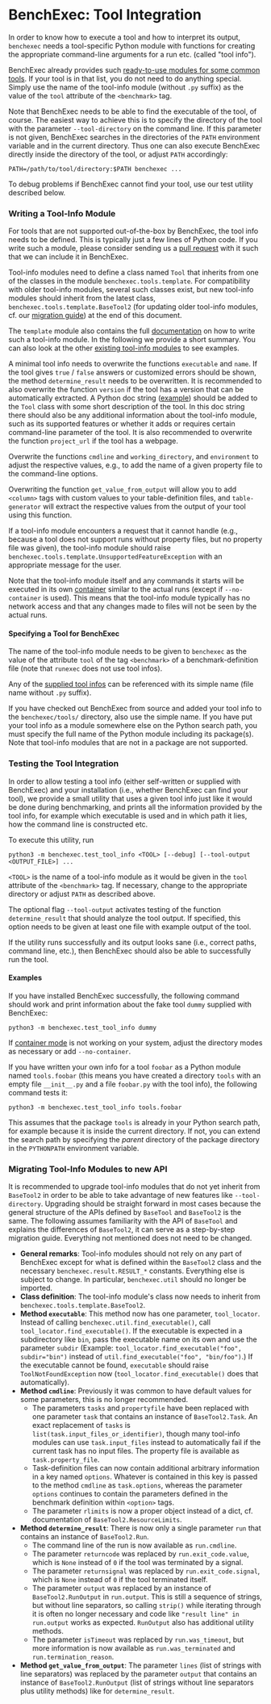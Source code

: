 <!--
This file is part of BenchExec, a framework for reliable benchmarking:
https://github.com/sosy-lab/benchexec

SPDX-FileCopyrightText: 2007-2020 Dirk Beyer <https://www.sosy-lab.org>

SPDX-License-Identifier: Apache-2.0
-->

# BenchExec: Tool Integration

In order to know how to execute a tool and how to interpret its output,
`benchexec` needs a tool-specific Python module
with functions for creating the appropriate command-line arguments for a run etc.
(called "tool info").

BenchExec already provides such [ready-to-use modules for some common tools](../benchexec/tools/).
If your tool is in that list, you do not need to do anything special.
Simply use the name of the tool-info module (without `.py` suffix)
as the value of the `tool` attribute of the `<benchmark>` tag.

Note that BenchExec needs to be able to find the executable of the tool, of course.
The easiest way to achieve this is to specify the directory of the tool
with the parameter `--tool-directory` on the command line.
If this parameter is not given,
BenchExec searches in the directories of the `PATH` environment variable
and in the current directory.
Thus one can also execute BenchExec directly inside the directory of the tool,
or adjust `PATH` accordingly:

    PATH=/path/to/tool/directory:$PATH benchexec ...

To debug problems if BenchExec cannot find your tool, use our test utility
described below.


### Writing a Tool-Info Module

For tools that are not supported out-of-the-box by BenchExec,
the tool info needs to be defined.
This is typically just a few lines of Python code.
If you write such a module, please consider sending us
a [pull request](https://github.com/sosy-lab/benchexec/pulls) with it
such that we can include it in BenchExec.

Tool-info modules need to define a class named `Tool`
that inherits from one of the classes in the module `benchexec.tools.template`.
For compatibility with older tool-info modules, several such classes exist,
but new tool-info modules should inherit from the latest class,
`benchexec.tools.template.BaseTool2`
(for updating older tool-info modules, cf. our
[migration guide](#migrating-tool-info-modules-to-new-api)) at the end of this document.

The `template` module also contains the full [documentation](../benchexec/tools/template.py)
on how to write such a tool-info module.
In the following we provide a short summary.
You can also look at the other [existing tool-info modules](../benchexec/tools/) to see examples.

A minimal tool info needs to overwrite the functions `executable` and `name`.
If the tool gives `true` / `false` answers or customized errors should be shown,
the method `determine_result` needs to be overwritten.
It is recommended to also overwrite the function `version` if the tool has a version
that can be automatically extracted.
A Python doc string ([example](https://github.com/sosy-lab/benchexec/blob/92f10942b884e3ea85ffb66027d98672894796c6/benchexec/tools/template.py#L27-L36))
should be added to the `Tool` class with some short description of the tool.
In this doc string there should also be any additional information about the tool-info module,
such as its supported features
or whether it adds or requires certain command-line parameter of the tool.
It is also recommended to overwrite the function `project_url`
if the tool has a webpage.

Overwrite the functions `cmdline` and `working_directory`, and `environment`
to adjust the respective values, e.g., to add the name of a given property file
to the command-line options.

Overwriting the function `get_value_from_output` will allow you to add
`<column>` tags with custom values to your table-definition files,
and `table-generator` will extract the respective values from the output of
your tool using this function.

If a tool-info module encounters a request that it cannot handle
(e.g., because a tool does not support runs without property files,
but no property file was given),
the tool-info module should raise `benchexec.tools.template.UnsupportedFeatureException`
with an appropriate message for the user.

Note that the tool-info module itself and any commands it starts
will be executed in its own [container](container.md) similar to the actual runs
(except if `--no-container` is used).
This means that the tool-info module typically has no network access
and that any changes made to files will not be seen by the actual runs.


#### Specifying a Tool for BenchExec
The name of the tool-info module needs to be given to `benchexec` as the value
of the attribute `tool` of the tag `<benchmark>` of a benchmark-definition file
(note that `runexec` does not use tool infos).

Any of the [supplied tool infos](../benchexec/tools/) can be referenced
with its simple name (file name without `.py` suffix).

If you have checked out BenchExec from source and added your tool info
to the `benchexec/tools/` directory, also use the simple name.
If you have put your tool info as a module somewhere else on the Python search path,
you must specify the full name of the Python module including its package(s).
Note that tool-info modules that are not in a package are not supported.


### Testing the Tool Integration

In order to allow testing a tool info (either self-written or supplied with BenchExec)
and your installation (i.e., whether BenchExec can find your tool),
we provide a small utility that uses a given tool info just like it would be done
during benchmarking, and prints all the information provided by the tool info,
for example which executable is used and in which path it lies,
how the command line is constructed etc.

To execute this utility, run

    python3 -m benchexec.test_tool_info <TOOL> [--debug] [--tool-output <OUTPUT_FILE>] ...

`<TOOL>` is the name of a tool-info module
as it would be given in the `tool` attribute of the `<benchmark>` tag.
If necessary, change to the appropriate directory or adjust `PATH` as described above.

The optional flag `--tool-output` activates testing of the function `determine_result`
that should analyze the tool output.
If specified, this option needs to be given at least one file with example output of the tool.

If the utility runs successfully and its output looks sane
(i.e., correct paths, command line, etc.),
then BenchExec should also be able to successfully run the tool.

#### Examples
If you have installed BenchExec successfully, the following command
should work and print information about the fake tool `dummy` supplied with BenchExec:

    python3 -m benchexec.test_tool_info dummy

If [container mode](container.md) is not working on your system,
adjust the directory modes as necessary or add `--no-container`.

If you have written your own info for a tool `foobar` as a Python module named `tools.foobar`
(this means you have created a directory `tools` with an empty file `__init__.py`
and a file `foobar.py` with the tool info), the following command tests it:

    python3 -m benchexec.test_tool_info tools.foobar

This assumes that the package `tools` is already in your Python search path,
for example because it is inside the current directory.
If not, you can extend the search path by specifying the *parent* directory
of the package directory in the `PYTHONPATH` environment variable.


### Migrating Tool-Info Modules to new API
It is recommended to upgrade tool-info modules that do not yet inherit from `BaseTool2`
in order to be able to take advantage of new features like `--tool-directory`.
Upgrading should be straight forward in most cases
because the general structure of the APIs defined by `BaseTool` and `BaseTool2`
is the same.
The following assumes familiarity with the API of `BaseTool`
and explains the differences of `BaseTool2`,
it can serve as a step-by-step migration guide.
Everything not mentioned does not need to be changed.

- **General remarks**: Tool-info modules should not rely on any part of BenchExec
  except for what is defined within the `BaseTool2` class
  and the necessary `benchexec.result.RESULT_*` constants.
  Everything else is subject to change.
  In particular, `benchexec.util` should no longer be imported.
- **Class definition**: The tool-info module's class now needs to inherit from
  `benchexec.tools.template.BaseTool2`.
- **Method `executable`**:
  This method now has one parameter, `tool_locator`.
  Instead of calling `benchexec.util.find_executable()`,
  call `tool_locator.find_executable()`.
  If the executable is expected in a subdirectory like `bin`,
  pass the executable name on its own and use the parameter `subdir`
  (Example: `tool_locator.find_executable("foo", subdir="bin")`
  instead of `util.find_executable("foo", "bin/foo")`.)
  If the executable cannot be found,
  `executable` should raise `ToolNotFoundException` now
  (`tool_locator.find_executable()` does that automatically).
- **Method `cmdline`**:
  Previously it was common to have default values for some parameters,
  this is no longer recommended.
  - The parameters `tasks` and `propertyfile` have been replaced with
    one parameter `task` that contains an instance of `BaseTool2.Task`.
    An exact replacement of `tasks` is `list(task.input_files_or_identifier)`,
    though many tool-info modules can use `task.input_files` instead
    to automatically fail if the current task has no input files.
    The property file is available as `task.property_file`.
  - Task-definition files can now contain additional arbitrary information
    in a key named `options`.
    Whatever is contained in this key is passed to the method `cmdline`
    as `task.options`, whereas the parameter `options`
    continues to contain the parameters defined in the benchmark definition
    within `<option>` tags.
  - The parameter `rlimits` is now a proper object instead of a dict,
    cf. documentation of `BaseTool2.ResourceLimits`.
- **Method `determine_result`**:
  There is now only a single parameter `run` that contains
  an instance of `BaseTool2.Run`.
  - The command line of the run is now available as `run.cmdline`.
  - The parameter `returncode` was replaced by `run.exit_code.value`,
    which is `None` instead of `0` if the tool was terminated by a signal.
  - The parameter `returnsignal` was replaced by `run.exit_code.signal`,
    which is `None` instead of `0` if the tool terminated itself.
  - The parameter `output` was replaced by an instance of `BaseTool2.RunOutput`
    in `run.output`.
    This is still a sequence of strings, but without line separators,
    so calling `strip()` while iterating through it is often no longer necessary
    and code like `"result line" in run.output` works as expected.
    `RunOutput` also has additional utility methods.
  - The parameter `isTimeout` was replaced by `run.was_timeout`,
    but more information is now available
    as `run.was_terminated` and `run.termination_reason`.
- **Method `get_value_from_output`**:
  The parameter `lines` (list of strings with line separators) was replaced
  by the parameter `output` that contains an instance of `BaseTool2.RunOutput`
  (list of strings without line separators plus utility methods)
  like for `determine_result`.
